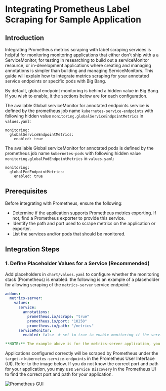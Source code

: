 # Integrating Prometheus Label Scraping for Sample Application

## Introduction

Integrating Prometheus metrics scraping with label scraping services is helpful for monitoring monitoring applications that either don't ship with a a ServiceMonitor, for testing in researching to build out a serviceMonitor resource, or in-development applications where creating and managing annotations is simpler than building and managing ServiceMonitors. This guide will explain how to integrate metrics scraping for your annotated service endpoints or specific pods with Big Bang.

By default, global endpoint monitoring is behind a hidden value in Big Bang. If you wish to enable, it the sections below are for each configuration.

The available Global serviceMonitor for annotated endpoints service is defined by the prometheus job name `kubernetes-service-endpoints` with following hidden value `monitoring.globalServiceEndpointMetrics` in `values.yaml`:
```
monitoring:
  globalServiceEndpointMetrics:
    enabled: true
```

The available Global serviceMonitor for annotated pods is defined by the prometheus job name `kubernetes-pods` with following hidden value `monitoring.globalPodEndpointMetrics` in `values.yaml`:
```
monitoring:
  globalPodEndpointMetrics:
    enabled: true
```

## Prerequisites

Before integrating with Prometheus, ensure the following:

- Determine if the application supports Prometheus metrics exporting. If not, find a Prometheus exporter to provide this service.
- Identify the path and port used to scrape metrics on the application or exporter.
- List the services and/or pods that should be monitored.

## Integration Steps

### 1. Define Placeholder Values for a Service (Recommended)

Add placeholders in `chart/values.yaml` to configure whether the monitoring stack (Prometheus) is enabled:
the following is an example of a placeholder for allowing scraping of the `metrics-server` service endpoint:
```yaml
addons:
  metrics-server:
    values: 
      service:
        annotations:
          prometheus.io/scrape: "true"
          prometheus.io/port: "10250"
          prometheus.io/path: "/metrics"
      serviceMonitor:
        enabled: false  # set to true to enable monitoring if the service is not already being scraped. This is an easily re-producible example but ideally the app will not ship with a serviceMonitor.

**NOTE:** The example above is for the metrics-server application, you will need to update the service annotations to match your application. Also note that metrics-server is already being scraped by a local serviceMonitor, so you will need to disable it so label scraping can be enabled.
```

Applications configured correctly will be scraped by Prometheus under the `target->` `kubernetes-service-endpoints` in the Prometheus User Interface (UI). Refer to the image below. If you do not know the correct port and path for your application, you may use `Service Discovery` in the Prometheus UI to find the correct port and path for your application.

![Prometheus GUI](https://repo1.dso.mil/big-bang/product/bb-static/-/raw/main/docs/assets/imgs/developer/metrics-server-scraping.png?ref_type=heads)

